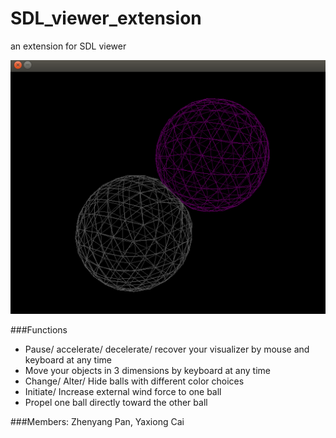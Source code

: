 SDL_viewer_extension
====================

an extension for SDL viewer

![images](https://github.com/PanZhenyang/SDL_viewer_extension/blob/master/p.png)

###Functions
* Pause/ accelerate/ decelerate/ recover your visualizer by mouse and keyboard at any time
* Move your objects in 3 dimensions by keyboard at any time
* Change/ Alter/ Hide balls with different color choices
* Initiate/ Increase external wind force to one ball
* Propel one ball directly toward the other ball

###Members:
Zhenyang Pan, Yaxiong Cai
